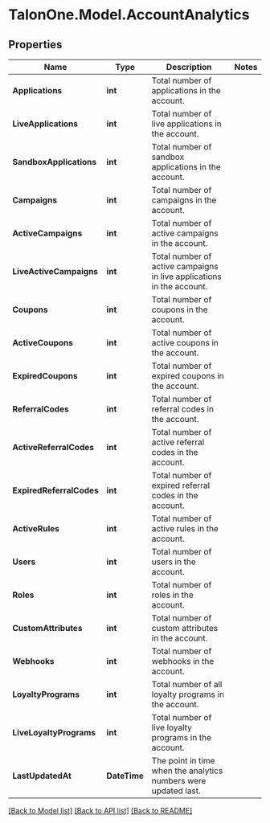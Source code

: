 # TalonOne.Model.AccountAnalytics
## Properties

Name | Type | Description | Notes
------------ | ------------- | ------------- | -------------
**Applications** | **int** | Total number of applications in the account. | 
**LiveApplications** | **int** | Total number of live applications in the account. | 
**SandboxApplications** | **int** | Total number of sandbox applications in the account. | 
**Campaigns** | **int** | Total number of campaigns in the account. | 
**ActiveCampaigns** | **int** | Total number of active campaigns in the account. | 
**LiveActiveCampaigns** | **int** | Total number of active campaigns in live applications in the account. | 
**Coupons** | **int** | Total number of coupons in the account. | 
**ActiveCoupons** | **int** | Total number of active coupons in the account. | 
**ExpiredCoupons** | **int** | Total number of expired coupons in the account. | 
**ReferralCodes** | **int** | Total number of referral codes in the account. | 
**ActiveReferralCodes** | **int** | Total number of active referral codes in the account. | 
**ExpiredReferralCodes** | **int** | Total number of expired referral codes in the account. | 
**ActiveRules** | **int** | Total number of active rules in the account. | 
**Users** | **int** | Total number of users in the account. | 
**Roles** | **int** | Total number of roles in the account. | 
**CustomAttributes** | **int** | Total number of custom attributes in the account. | 
**Webhooks** | **int** | Total number of webhooks in the account. | 
**LoyaltyPrograms** | **int** | Total number of all loyalty programs in the account. | 
**LiveLoyaltyPrograms** | **int** | Total number of live loyalty programs in the account. | 
**LastUpdatedAt** | **DateTime** | The point in time when the analytics numbers were updated last. | 

[[Back to Model list]](../README.md#documentation-for-models) [[Back to API list]](../README.md#documentation-for-api-endpoints) [[Back to README]](../README.md)

